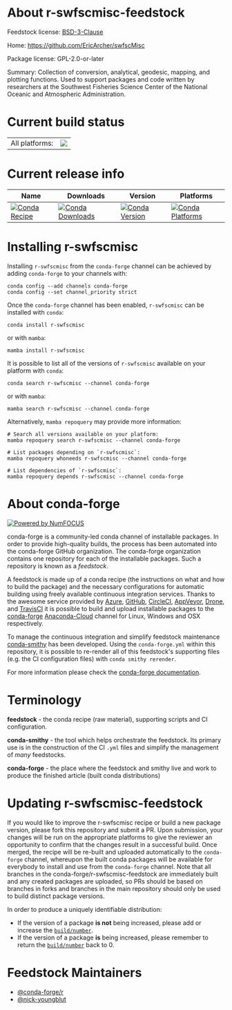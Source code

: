 About r-swfscmisc-feedstock
===========================

Feedstock license: [BSD-3-Clause](https://github.com/conda-forge/r-swfscmisc-feedstock/blob/main/LICENSE.txt)

Home: https://github.com/EricArcher/swfscMisc

Package license: GPL-2.0-or-later

Summary: Collection of conversion, analytical, geodesic, mapping, and plotting functions. Used to support packages and code written by researchers at the Southwest Fisheries Science Center of the National Oceanic and Atmospheric Administration.

Current build status
====================


<table><tr><td>All platforms:</td>
    <td>
      <a href="https://dev.azure.com/conda-forge/feedstock-builds/_build/latest?definitionId=5790&branchName=main">
        <img src="https://dev.azure.com/conda-forge/feedstock-builds/_apis/build/status/r-swfscmisc-feedstock?branchName=main">
      </a>
    </td>
  </tr>
</table>

Current release info
====================

| Name | Downloads | Version | Platforms |
| --- | --- | --- | --- |
| [![Conda Recipe](https://img.shields.io/badge/recipe-r--swfscmisc-green.svg)](https://anaconda.org/conda-forge/r-swfscmisc) | [![Conda Downloads](https://img.shields.io/conda/dn/conda-forge/r-swfscmisc.svg)](https://anaconda.org/conda-forge/r-swfscmisc) | [![Conda Version](https://img.shields.io/conda/vn/conda-forge/r-swfscmisc.svg)](https://anaconda.org/conda-forge/r-swfscmisc) | [![Conda Platforms](https://img.shields.io/conda/pn/conda-forge/r-swfscmisc.svg)](https://anaconda.org/conda-forge/r-swfscmisc) |

Installing r-swfscmisc
======================

Installing `r-swfscmisc` from the `conda-forge` channel can be achieved by adding `conda-forge` to your channels with:

```
conda config --add channels conda-forge
conda config --set channel_priority strict
```

Once the `conda-forge` channel has been enabled, `r-swfscmisc` can be installed with `conda`:

```
conda install r-swfscmisc
```

or with `mamba`:

```
mamba install r-swfscmisc
```

It is possible to list all of the versions of `r-swfscmisc` available on your platform with `conda`:

```
conda search r-swfscmisc --channel conda-forge
```

or with `mamba`:

```
mamba search r-swfscmisc --channel conda-forge
```

Alternatively, `mamba repoquery` may provide more information:

```
# Search all versions available on your platform:
mamba repoquery search r-swfscmisc --channel conda-forge

# List packages depending on `r-swfscmisc`:
mamba repoquery whoneeds r-swfscmisc --channel conda-forge

# List dependencies of `r-swfscmisc`:
mamba repoquery depends r-swfscmisc --channel conda-forge
```


About conda-forge
=================

[![Powered by
NumFOCUS](https://img.shields.io/badge/powered%20by-NumFOCUS-orange.svg?style=flat&colorA=E1523D&colorB=007D8A)](https://numfocus.org)

conda-forge is a community-led conda channel of installable packages.
In order to provide high-quality builds, the process has been automated into the
conda-forge GitHub organization. The conda-forge organization contains one repository
for each of the installable packages. Such a repository is known as a *feedstock*.

A feedstock is made up of a conda recipe (the instructions on what and how to build
the package) and the necessary configurations for automatic building using freely
available continuous integration services. Thanks to the awesome service provided by
[Azure](https://azure.microsoft.com/en-us/services/devops/), [GitHub](https://github.com/),
[CircleCI](https://circleci.com/), [AppVeyor](https://www.appveyor.com/),
[Drone](https://cloud.drone.io/welcome), and [TravisCI](https://travis-ci.com/)
it is possible to build and upload installable packages to the
[conda-forge](https://anaconda.org/conda-forge) [Anaconda-Cloud](https://anaconda.org/)
channel for Linux, Windows and OSX respectively.

To manage the continuous integration and simplify feedstock maintenance
[conda-smithy](https://github.com/conda-forge/conda-smithy) has been developed.
Using the ``conda-forge.yml`` within this repository, it is possible to re-render all of
this feedstock's supporting files (e.g. the CI configuration files) with ``conda smithy rerender``.

For more information please check the [conda-forge documentation](https://conda-forge.org/docs/).

Terminology
===========

**feedstock** - the conda recipe (raw material), supporting scripts and CI configuration.

**conda-smithy** - the tool which helps orchestrate the feedstock.
                   Its primary use is in the construction of the CI ``.yml`` files
                   and simplify the management of *many* feedstocks.

**conda-forge** - the place where the feedstock and smithy live and work to
                  produce the finished article (built conda distributions)


Updating r-swfscmisc-feedstock
==============================

If you would like to improve the r-swfscmisc recipe or build a new
package version, please fork this repository and submit a PR. Upon submission,
your changes will be run on the appropriate platforms to give the reviewer an
opportunity to confirm that the changes result in a successful build. Once
merged, the recipe will be re-built and uploaded automatically to the
`conda-forge` channel, whereupon the built conda packages will be available for
everybody to install and use from the `conda-forge` channel.
Note that all branches in the conda-forge/r-swfscmisc-feedstock are
immediately built and any created packages are uploaded, so PRs should be based
on branches in forks and branches in the main repository should only be used to
build distinct package versions.

In order to produce a uniquely identifiable distribution:
 * If the version of a package **is not** being increased, please add or increase
   the [``build/number``](https://docs.conda.io/projects/conda-build/en/latest/resources/define-metadata.html#build-number-and-string).
 * If the version of a package **is** being increased, please remember to return
   the [``build/number``](https://docs.conda.io/projects/conda-build/en/latest/resources/define-metadata.html#build-number-and-string)
   back to 0.

Feedstock Maintainers
=====================

* [@conda-forge/r](https://github.com/conda-forge/r/)
* [@nick-youngblut](https://github.com/nick-youngblut/)

